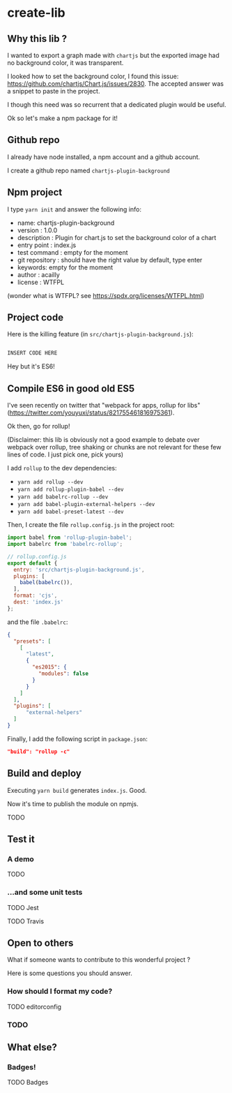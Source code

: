 
# create-lib

## Why this lib ?

I wanted to export a graph made with `chartjs` but the exported image had no background color, it was transparent.

I looked how to set the background color, I found this issue: https://github.com/chartjs/Chart.js/issues/2830. 
The accepted answer was a snippet to paste in the project.

I though this need was so recurrent that a dedicated plugin would be useful.

Ok so let's make a npm package for it!

## Github repo

I already have node installed, a npm account and a github account.

I create a github repo named `chartjs-plugin-background`

## Npm project

I type `yarn init` and answer the following info:

- name: chartjs-plugin-background
- version : 1.0.0
- description : Plugin for chart.js to set the background color of a chart
- entry point : index.js
- test command : empty for the moment
- git repository : should have the right value by default, type enter
- keywords: empty for the moment
- author : acailly
- license : WTFPL

(wonder what is WTFPL? see https://spdx.org/licenses/WTFPL.html)

## Project code

Here is the killing feature (in `src/chartjs-plugin-background.js`):

```javascript

INSERT CODE HERE

```

Hey but it's ES6!

## Compile ES6 in good old ES5

I've seen recently on twitter that "webpack for apps, rollup for libs" (https://twitter.com/youyuxi/status/821755461816975361).

Ok then, go for rollup! 

(Disclaimer: this lib is obviously not a good example to debate over webpack over rollup, tree shaking or chunks are not relevant for these few lines of code. I just pick one, pick yours)

I add `rollup` to the dev dependencies:

- `yarn add rollup --dev`
- `yarn add rollup-plugin-babel --dev`
- `yarn add babelrc-rollup --dev`
- `yarn add babel-plugin-external-helpers --dev`
- `yarn add babel-preset-latest --dev`

Then, I create the file `rollup.config.js` in the project root: 

```javascript
import babel from 'rollup-plugin-babel';
import babelrc from 'babelrc-rollup';

// rollup.config.js
export default {
  entry: 'src/chartjs-plugin-background.js',
  plugins: [
    babel(babelrc()),
  ],
  format: 'cjs',
  dest: 'index.js'
};
```

and the file `.babelrc`:

```json
{
  "presets": [
    [
      "latest",
      {
        "es2015": {
          "modules": false
        }
      }
    ]
  ],
  "plugins": [
      "external-helpers"
  ]
}
```

Finally, I add the following script in `package.json`: 

```json
"build": "rollup -c"
```

## Build and deploy

Executing `yarn build` generates `index.js`. Good.

Now it's time to publish the module on npmjs.

TODO

## Test it

### A demo

TODO

### ...and some unit tests

TODO Jest

TODO Travis


## Open to others

What if someone wants to contribute to this wonderful project ?

Here is some questions you should answer.

### How should I format my code?

TODO editorconfig

### TODO

## What else?

### Badges!

TODO Badges









